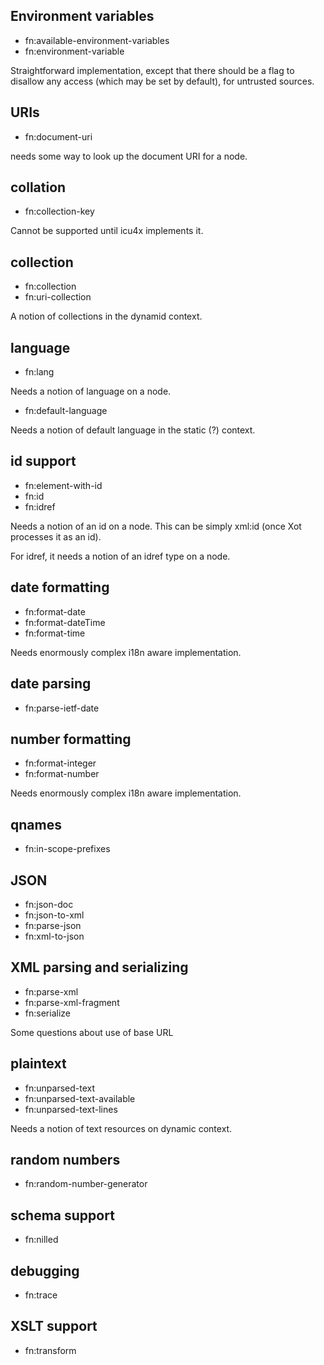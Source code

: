 ## Environment variables

- fn:available-environment-variables
- fn:environment-variable

Straightforward implementation, except that there should
be a flag to disallow any access (which may be set by default), for untrusted
sources.

## URIs

- fn:document-uri

needs some way to look up the document URI for a node.

## collation

- fn:collection-key

Cannot be supported until icu4x implements it.

## collection

- fn:collection
- fn:uri-collection

A notion of collections in the dynamid context.

## language

- fn:lang

Needs a notion of language on a node.

- fn:default-language

Needs a notion of default language in the static (?) context.

## id support

- fn:element-with-id
- fn:id
- fn:idref

Needs a notion of an id on a node. This can be simply xml:id (once Xot
processes it as an id).

For idref, it needs a notion of an idref type on a node.


## date formatting

- fn:format-date
- fn:format-dateTime
- fn:format-time

Needs enormously complex i18n aware implementation.

## date parsing

- fn:parse-ietf-date

## number formatting

- fn:format-integer
- fn:format-number

Needs enormously complex i18n aware implementation.

## qnames

- fn:in-scope-prefixes

## JSON

- fn:json-doc
- fn:json-to-xml
- fn:parse-json
- fn:xml-to-json

## XML parsing and serializing

- fn:parse-xml
- fn:parse-xml-fragment
- fn:serialize

Some questions about use of base URL

## plaintext

- fn:unparsed-text
- fn:unparsed-text-available
- fn:unparsed-text-lines

Needs a notion of text resources on dynamic context.

## random numbers

- fn:random-number-generator

## schema support

- fn:nilled

## debugging

- fn:trace

## XSLT support

- fn:transform

